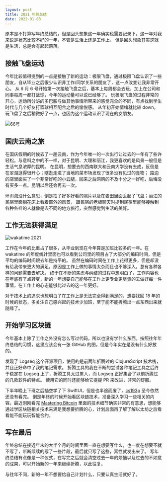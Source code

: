```yaml
---
layout: post
title: 2021 年终总结
date: 2022-01-03
---
```


原本是不打算写年终总结的，但是回头想象这一年确实也需要记录下。这一年对我来说是状态比较不好的一年，不管是生活上还是工作上。
但是回头想象其实这就是生活，总是会有起起落落。

## 接触飞盘运动

今年比较值得提到的一点是接触了新的运动：极限飞盘，通过极限飞盘认识了一些朋友，自从毕业之后很少认识非工作/同学关系的朋友了，这一点改变让我非常开心。
从 6 月 6 号开始第一次接触飞盘之后，基本上每周都会去玩，加上在公司和同事每周一都打篮球，今年的运动量可以说已经够了。
玩极限飞盘的过程非常的开心，运动所分泌的多巴胺与做其他事情所带来的感觉完全的不同，有点找到学生时代与几个好友打篮球相互配合之后的愉悦感。
从年初开始情绪就比较 down，玩飞盘了之后稍微好了一点，也因为这个运动认识了现在的女朋友。

![66号](https://ahonn-me.oss-cn-beijing.aliyuncs.com/images/P6qJzU.jpeg)

## 国庆云南之旅

在国庆假期的时候去了一趟云南，作为今年唯一的一次出行让过去的一年有了些许轻松。与意料之中的不一样，对于昆明、大理和丽江，我更喜欢的是风景一般但是生活气息浓厚的昆明。
在昆明，想要去的西南联大和云南大学没有去成，反倒是在翠湖逛得很开心；瞎逛走进了当地的菜市场发现了很多没有见过的食物；
路边的店里面买了一个非常好吃的小云腿，回来之后网购的不及十分之一好吃，后悔没有买多一点。昆明以后还会再去一次。

环洱海没什么意思，倒是拍了好多好看的照片以及在麦田里面丢起了飞盘；丽江的民宿里面躺在床上看着窗外的风景，
跟民宿的老板聊天时提到民宿里能够接触到各种各样的人就像是去不同的地方旅行，突然感觉到生活的美好。

## 工作无法获得满足

![wakatime 2021](https://ahonn-me.oss-cn-beijing.aliyuncs.com/images/GZIpU1.png)

工作在今年的比重占了很多，从毕业到现在今年算是加班比较多的一年。在 wakatime 的年度统计里面也可以看到公司里的项目占了大部分的编码时间，但是平均的编码时间跟去年是持平的。
虽然在编码时间在工作上花得更多，但是却没有给我带来更大的满足，原因是工作上做的事情太杂而且也不够深入，总有各种各样的问题需要去解决。
终于在不断的焦虑与纠结的过程中想明白了，工作内容也在年底有了点转变，新的一年想要自己能够在工作上更专业更尽责的去做好每一件事情，在工作上的心态能够比过去的这一年更好。

对于技术上的追求也想明白了在工作上是无法完全得到满足的，想要找回 18 年的时候的状态，多关注自己感兴起的技术少加班，至于能不能折腾出一点东西出来就随缘了。

## 开始学习区块链

今年基本上除了工作之外没有怎么写过代码，所以也没有学什么东西。按照往年年终总结的习惯，这里应该会有一张 GitHub 的图，但是今年实在是没有什么好放的。

发现了 Logseq 这个开源项目，使用的是前两年折腾过的 ClojureScript 技术栈，并且正好命中了我的笔记需求。
折腾工具的我在不断的尝试各种笔记工具之后终于稳定在 Logseq 上了，折腾工具太过累人，而 Logseq 正好集合了以前折腾过的几款软件的特点。
使用它的同时还能够给它提提 PR 来改进，非常的舒服。

下半年晚上下班之后抽空学了下 SwiftUI，但是也半途而废了，[cs193p](https://cs193p.sites.stanford.edu/) 至今依然还没有看完。
倒是年终的时候开始看区块链技术，准备深入学习一些相关的内容。最近刚刚看完 [Mastering Bitcoin](https://github.com/bitcoinbook/bitcoinbook)
里面的技术细节确实非常的有意思，想能够通过学区块链相关技术来满足我想要折腾的心，计划后面再了解了解以太坊之后看看能不能玩玩智能合约。

## 写在最后

年终总结在接近年末的大半个月的时间里面一直在想要写什么，也一度在想要不就不写了，断断续续的写了一些片段，最后就只写了这些，索性就发出来了。
写年终总结有点像是一种仪式，在写完之后就会清空过去一年的烦恼以及过去的不如意的成果，可以开始新的一年来继续折腾，以此往复。

与往年不同，新的一年不想要给自己计划什么，只要认真生活就好了。
